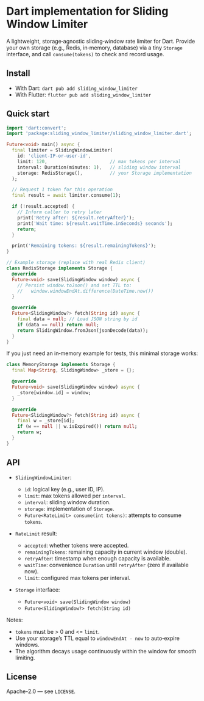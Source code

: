 # Dart implementation for Sliding Window Limiter

A lightweight, storage‑agnostic sliding‑window rate limiter for Dart.
Provide your own storage (e.g., Redis, in‑memory, database) via a tiny
`Storage` interface, and call `consume(tokens)` to check and record usage.

## Install

- With Dart: `dart pub add sliding_window_limiter`
- With Flutter: `flutter pub add sliding_window_limiter`

## Quick start

```dart
import 'dart:convert';
import 'package:sliding_window_limiter/sliding_window_limiter.dart';

Future<void> main() async {
  final limiter = SlidingWindowLimiter(
    id: 'client-IP-or-user-id',
    limit: 120,                       // max tokens per interval
    interval: Duration(minutes: 1),   // sliding window interval
    storage: RedisStorage(),          // your Storage implementation
  );

  // Request 1 token for this operation
  final result = await limiter.consume(1);

  if (!result.accepted) {
    // Inform caller to retry later
    print('Retry after: ${result.retryAfter}');
    print('Wait time: ${result.waitTime.inSeconds} seconds');
    return;
  }

  print('Remaining tokens: ${result.remainingTokens}');
}

// Example storage (replace with real Redis client)
class RedisStorage implements Storage {
  @override
  Future<void> save(SlidingWindow window) async {
    // Persist window.toJson() and set TTL to:
    //   window.windowEndAt.difference(DateTime.now())
  }

  @override
  Future<SlidingWindow?> fetch(String id) async {
    final data = null; // Load JSON string by id
    if (data == null) return null;
    return SlidingWindow.fromJson(jsonDecode(data));
  }
}
```

If you just need an in‑memory example for tests, this minimal storage works:

```dart
class MemoryStorage implements Storage {
  final Map<String, SlidingWindow> _store = {};

  @override
  Future<void> save(SlidingWindow window) async {
    _store[window.id] = window;
  }

  @override
  Future<SlidingWindow?> fetch(String id) async {
    final w = _store[id];
    if (w == null || w.isExpired()) return null;
    return w;
  }
}
```

## API

- `SlidingWindowLimiter`:
  - `id`: logical key (e.g., user ID, IP).
  - `limit`: max tokens allowed per `interval`.
  - `interval`: sliding window duration.
  - `storage`: implementation of `Storage`.
  - `Future<RateLimit> consume(int tokens)`: attempts to consume `tokens`.

- `RateLimit` result:
  - `accepted`: whether tokens were accepted.
  - `remainingTokens`: remaining capacity in current window (double).
  - `retryAfter`: timestamp when enough capacity is available.
  - `waitTime`: convenience `Duration` until `retryAfter` (zero if available now).
  - `limit`: configured max tokens per interval.

- `Storage` interface:
  - `Future<void> save(SlidingWindow window)`
  - `Future<SlidingWindow?> fetch(String id)`

Notes:
- `tokens` must be > 0 and <= `limit`.
- Use your storage’s TTL equal to `windowEndAt - now` to auto‑expire windows.
- The algorithm decays usage continuously within the window for smooth limiting.

## License

Apache-2.0 — see `LICENSE`.
